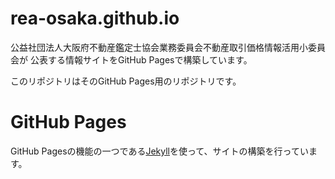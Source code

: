 # rea-osaka.github.io

公益社団法人大阪府不動産鑑定士協会業務委員会不動産取引価格情報活用小委員会が
公表する情報サイトをGitHub Pagesで構築しています。

このリポジトリはそのGitHub Pages用のリポジトリです。


# GitHub Pages
GitHub Pagesの機能の一つである[Jekyll](https://jekyllrb.com/)を使って、サイトの構築を行っています。
